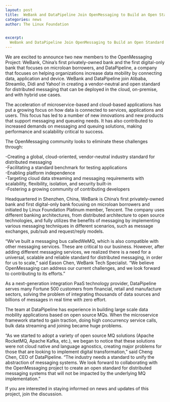 ```yaml
---
layout: post
title:  WeBank and DataPipeline Join OpenMessaging to Build an Open Standard for Distributed Messaging
categories: news
author: The Linux Foundation


excerpt:
  WeBank and DataPipeline Join OpenMessaging to Build an Open Standard for Distributed Messaging.
---
```


We are excited to announce two new members to the OpenMessaging Project: WeBank,  China’s first privately-owned bank and the first digital-only bank that focuses on microloan borrowers, and DataPipeline, a company that focuses on helping organizations increase data mobility by connecting data, application and device. WeBank and DataPipeline join Alibaba, Streamlio, Didi and Yahoo! in creating a vendor-neutral and open standard for distributed messaging that can be deployed in the cloud, on-premise, and with hybrid use cases.

The acceleration of microservice-based and cloud-based applications has put a growing focus on how data is connected to services, applications and users. This focus has led to a number of new innovations and new products that support messaging and queueing needs. It has also contributed to increased demands on messaging and queuing solutions, making performance and scalability critical to success.

The OpenMessaging community looks to eliminate these challenges through:

-Creating a global, cloud-oriented, vendor-neutral industry standard for distributed messaging     
-Facilitating a standard benchmark for testing applications     
-Enabling platform independence     
-Targeting cloud data streaming and messaging requirements with scalability, flexibility, isolation, and security built-in     
-Fostering a growing community of contributing developers      

Headquartered in Shenzhen, China, WeBank is China’s first privately-owned bank and first digital-only bank focusing on microloan borrowers and initiated by Linux Foundation Platinum member, Tencent. The company uses different banking architectures, from distributed architecture to open source technologies, and fully utilizes the benefits of messaging by implementing various messaging techniques in different scenarios, such as message exchanges, pub/sub and request/reply models.

“We’ve built a messaging bus calledWeMQ, which is also compatible with other messaging services. These are critical to our business. However, after adding different messaging services, we realized there is a need for a universal, scalable and reliable standard for distributed messaging, in order for us to scale,” said Eason Chen, WeBank Tech Specialist. “We believe OpenMessaging can address our current challenges, and we look forward to contributing to its efforts.”

As a next-generation integration PaaS technology provider, DataPipeline serves many Fortune 500 customers from financial, retail and manufacture sectors, solving the problem of integrating thousands of data sources and billions of messages in real time with zero effort.

The team at DataPipeline has experience in building large scale data mobility applications based on open source MQs. When the microservice framework started to gain traction, doing high concurrency service calls, bulk data streaming and joining became huge problems.

“As we started to adopt a variety of open source MQ solutions (Apache RocketMQ, Apache Kafka, etc.), we began to notice that these solutions were not cloud native and language agnostics, creating major problems for those that are looking to implement digital transformation,” said Cheng Chen, CEO of DataPipeline. “The industry needs a standard to unify the abstraction of messaging systems. We look forward to collaborating with the OpenMessaging project to create an open standard for distributed messaging systems that will not be impacted by the underlying MQ implementation.”

If you are interested in staying informed on news and updates of this project, join the discussion.  
